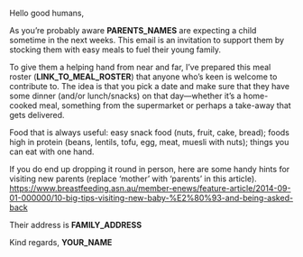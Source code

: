 Hello good humans,

As you’re probably aware **PARENTS_NAMES** are expecting a child sometime in the next weeks. This email is an invitation to support them by stocking them with easy meals to fuel their young family.

To give them a helping hand from near and far, I’ve prepared this meal roster (**LINK_TO_MEAL_ROSTER**) that anyone who’s keen is welcome to contribute to. The idea is that you pick a date and make sure that they have some dinner (and/or lunch/snacks) on that day—whether it’s a home-cooked meal, something from the supermarket or perhaps a take-away that gets delivered.

Food that is always useful: easy snack food (nuts, fruit, cake, bread); foods high in protein (beans, lentils, tofu, egg, meat, muesli with nuts); things you can eat with one hand.

If you do end up dropping it round in person, here are some handy hints for visiting new parents (replace ‘mother’ with ‘parents’ in this article).
https://www.breastfeeding.asn.au/member-enews/feature-article/2014-09-01-000000/10-big-tips-visiting-new-baby-%E2%80%93-and-being-asked-back

Their address is **FAMILY_ADDRESS**

Kind regards,
**YOUR_NAME**

